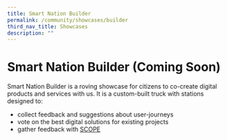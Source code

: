 ```yaml
---
title: Smart Nation Builder
permalink: /community/showcases/builder
third_nav_title: Showcases
description: ""
---
```







# Smart Nation Builder (Coming Soon)

Smart Nation Builder is a roving showcase for citizens to co-create digital products and services with us. It is a custom-built truck with stations designed to:

* collect feedback and suggestions about user-journeys
* vote on the best digital solutions for existing projects
* gather feedback with [SCOPE](/community/SCOPE)